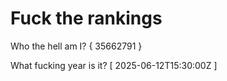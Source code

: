 # Fuck the rankings

Who the hell am I?
{ 35662791 }

What fucking year is it?
[ 2025-06-12T15:30:00Z ]
